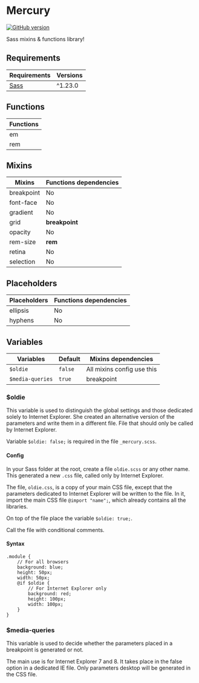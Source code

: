 # Mercury

[![GitHub version](http://img.shields.io/github/release/agenceepsilon/sass-mercury.svg?style=flat-square)](https://github.com/agenceepsilon/sass-mercury/releases)

Sass mixins & functions library!

## Requirements

| Requirements                 | Versions |
| ---------------------------- | -------- |
| [Sass](http://sass-lang.com) | ^1.23.0  |

## Functions

| Functions |
| --------- |
| em        |
| rem       |

## Mixins

| Mixins     | Functions dependencies |
| ---------- | ---------------------- |
| breakpoint | No                     |
| font-face  | No                     |
| gradient   | No                     |
| grid       | **breakpoint**         |
| opacity    | No                     |
| rem-size   | **rem**                |
| retina     | No                     |
| selection  | No                     |

## Placeholders

| Placeholders | Functions dependencies |
| ------------ | ---------------------- |
| ellipsis     | No                     |
| hyphens      | No                     |

## Variables

| Variables          | Default   | Mixins dependencies        |
| ------------------ | --------- | -------------------------- |
| ``$oldie``         | ``false`` | All mixins config use this |
| ``$media-queries`` | ``true``  | breakpoint                 |

### $oldie

This variable is used to distinguish the global settings and those dedicated solely to Internet Explorer. She created an alternative version of the parameters and write them in a different file. File that should only be called by Internet Explorer.

Variable ``$oldie: false;`` is required in the file ``_mercury.scss``.

#### Config

In your Sass folder at the root, create a file ``oldie.scss`` or any other name. This generated a new ``.css`` file, called only by Internet Explorer.

The file, ``oldie.css``, is a copy of your main CSS file, except that the parameters dedicated to Internet Explorer will be written to the file. In it, import the main CSS file ``@import "name";``, which already contains all the libraries.

On top of the file place the variable ``$oldie: true;``.

Call the file with conditional comments.

#### Syntax

    .module {
        // For all browsers
        background: blue;
        height: 50px;
        width: 50px;
        @if $oldie {
            // For Internet Explorer only
            background: red;
            height: 100px;
            width: 100px;
        }
    }

### $media-queries

This variable is used to decide whether the parameters placed in a breakpoint is generated or not.

The main use is for Internet Explorer 7 and 8. It takes place in the false option in a dedicated IE file. Only parameters desktop will be generated in the CSS file.
